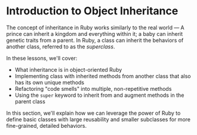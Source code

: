 # Introduction to Object Inheritance

The concept of inheritance in Ruby works similarly to the real world &mdash; A
prince can inherit a kingdom and everything within it; a baby can inherit
genetic traits from a parent. In Ruby, a class can inherit the behaviors of
another class, referred to as the _superclass_.

In these lessons, we'll cover:

- What inheritance is in object-oriented Ruby
- Implementing class with inherited methods from another class that also has its
  own unique methods
- Refactoring "code smells" into multiple, non-repetitive methods
- Using the `super` keyword to inherit from and augment methods in the parent
  class

In this section, we'll explain how we can leverage the power of Ruby to define
basic classes with large reusability and smaller subclasses for more
fine-grained, detailed behaviors.
